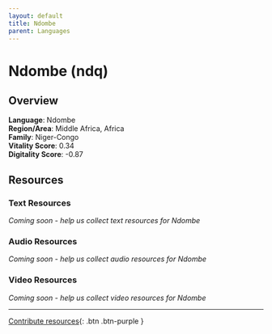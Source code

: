 ```yaml
---
layout: default
title: Ndombe
parent: Languages
---
```


# Ndombe (ndq)

## Overview

**Language**: Ndombe  
**Region/Area**: Middle Africa, Africa  
**Family**: Niger-Congo  
**Vitality Score**: 0.34  
**Digitality Score**: -0.87  

## Resources

### Text Resources
*Coming soon - help us collect text resources for Ndombe*

### Audio Resources
*Coming soon - help us collect audio resources for Ndombe*

### Video Resources
*Coming soon - help us collect video resources for Ndombe*

---

[Contribute resources](https://fairtrain.github.io/){: .btn .btn-purple }
